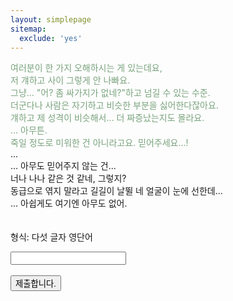 ```yaml
---
layout: simplepage
sitemap:
  exclude: 'yes'
---
```


<script>
  function jsMove(){
    var baselink = "https://seil0224.github.io/labyrinth/fs"
    var pc = document.getElementById('passcode').value;
    alert("...");
    window.open(baselink.concat(pc.toLowerCase()));
  }
</script>
<p>
<span style="color: #79a37d">
여러분이 한 가지 오해하시는 게 있는데요,<br>
저 걔하고 사이 그렇게 안 나빠요.<br>
그냥... "어? 좀 싸가지가 없네?"하고 넘길 수 있는 수준.<br>
더군다나 사람은 자기하고 비슷한 부분을 싫어한다잖아요.<br>
걔하고 제 성격이 비슷해서... 더 짜증났는지도 몰라요.<br>
... 아무튼.<br>
죽일 정도로 미워한 건 아니라고요. 믿어주세요...!<br>
</span>
...<br>
... 아무도 믿어주지 않는 건...<br>
너나 나나 같은 것 같네, 그렇지?<br>
동급으로 엮지 말라고 길길이 날뛸 네 얼굴이 눈에 선한데...<br>
... 아쉽게도 여기엔 아무도 없어.<br>
<br>
<br>
형식: 다섯 글자 영단어 <br>
  <form autocomplete='off' onsubmit = "jsMove();">
      <input id = 'passcode' type='text' required><br><br>
      <input type = 'submit' value = '제출합니다.'>
    </form>

</p>